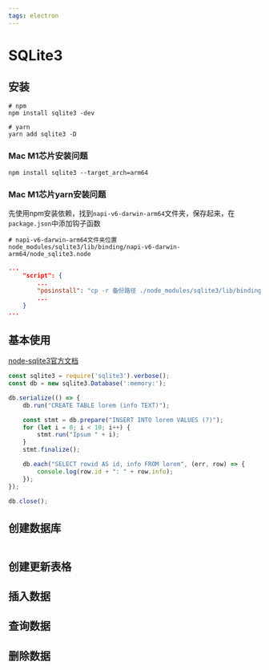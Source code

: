 ```yaml
---
tags: electron
---
```


# SQLite3
## 安装

```shell
# npm
npm install sqlite3 -dev

# yarn
yarn add sqlite3 -D
```

### Mac M1芯片安装问题

```shell
npm install sqlite3 --target_arch=arm64
```

### Mac M1芯片yarn安装问题

先使用npm安装依赖，找到`napi-v6-darwin-arm64`文件夹，保存起来，在`package.json`中添加钩子函数

```shell
# napi-v6-darwin-arm64文件夹位置
node_modules/sqlite3/lib/binding/napi-v6-darwin-arm64/node_sqlite3.node
```

```json
...
	"script": {
		...
		"posinstall": "cp -r 备份路径 ./node_modules/sqlite3/lib/binding"
		...
	}
...
```

## 基本使用

[node-sqlite3官方文档](https://github.com/TryGhost/node-sqlite3/wiki/API)

```javascript
const sqlite3 = require('sqlite3').verbose();
const db = new sqlite3.Database(':memory:');

db.serialize(() => {
    db.run("CREATE TABLE lorem (info TEXT)");

    const stmt = db.prepare("INSERT INTO lorem VALUES (?)");
    for (let i = 0; i < 10; i++) {
        stmt.run("Ipsum " + i);
    }
    stmt.finalize();

    db.each("SELECT rowid AS id, info FROM lorem", (err, row) => {
        console.log(row.id + ": " + row.info);
    });
});

db.close();
```

## 创建数据库

```javascript

```

## 创建更新表格

## 插入数据

## 查询数据

## 删除数据


